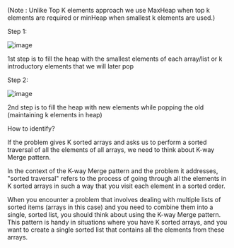 
(Note : Unlike Top K elements approach we use MaxHeap when top k elements are required or minHeap when smallest k elements are used.)










Step 1:



![image](https://github.com/gregbg218/DSA/assets/72642906/ab70c7dd-45a4-43e6-8f35-80b328b72a84)



1st step is to fill the heap with the smallest elements of each array/list or k introductory elements that we will later pop

Step 2:



![image](https://github.com/gregbg218/DSA/assets/72642906/fd8c38cb-b094-46ee-89b6-f38dbf13a40b)

2nd step is to fill the heap with new elements while popping the old (maintaining k elements in heap)



How to identify?

If the problem gives K sorted arrays and asks us to perform a sorted traversal of all the elements of all arrays, we need to think about K-way Merge pattern.

In the context of the K-way Merge pattern and the problem it addresses, "sorted traversal" refers to the process of going through all the elements in K sorted 
arrays in such a way that you visit each element in a sorted order.

When you encounter a problem that involves dealing with multiple lists of sorted items (arrays in this case) and you need to combine them into a single,
sorted list, you should think about using the K-way Merge pattern. This pattern is handy in situations where you have K sorted arrays,
and you want to create a single sorted list that contains all the elements from these arrays.



